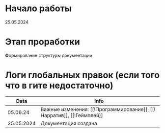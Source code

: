 # Начало работы 
25.05.2024

# Этап проработки
Формирование структуры документации

# Логи глобальных правок (если того что в гите недостаточно)

| Data       | Info                                                                  |
| ---------- | --------------------------------------------------------------------- |
| 05.06.24   | Важные изменения: [[!Программирование]], [[!Нарратив]], [[!Геймплей]] |
| 25.05.2024 | Документация создана                                                  |
